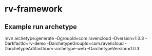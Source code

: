 # rv-framework

## Example run archetype
mvn archetype:generate -DgroupId=com.ravencloud -Dversion=1.0.3 -DartifactId=rv-demo -DarchetypeGroupId=com.ravencloud -DarchetypeArtifactId=rv-archetype-web -DarchetypeVersion=1.0.3
